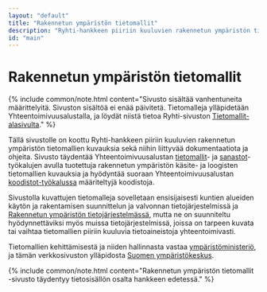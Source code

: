 ```yaml
---
layout: "default"
title: "Rakennetun ympäristön tietomallit"
description: "Ryhti-hankkeen piiriin kuuluvien rakennetun ympäristön tietomallien dokumentaatiosivusto"
id: "main"
---
```

# Rakennetun ympäristön tietomallit

{% include common/note.html content="Sivusto sisältää vanhentuneita määrittelyitä. Sivuston sisältöä ei enää päivitetä. Tietomalleja ylläpidetään Yhteentoimivuusalustalla, ja löydät niistä tietoa Ryhti-sivuston [Tietomallit-alasivulta](https://ryhti.syke.fi/ohjeet-ja-tuki/tietomallit/)." %}

Tällä sivustolle on koottu Ryhti-hankkeen piiriin kuuluvien rakennetun ympäristön tietomallien kuvauksia sekä niihin liittyvää dokumentaatiota ja ohjeita. Sivusto täydentää Yhteentoimivuusalustan [tietomallit](https://tietomallit.suomi.fi/)- ja [sanastot](https://sanastot.suomi.fi/)-työkalujen avulla tuotettuja rakennetun ympäristön käsite- ja loogisten tietomallien kuvauksia ja hyödyntää suoraan Yhteentoimivuusalustan [koodistot-työkalussa](https://koodistot.suomi.fi/) määriteltyjä koodistoja.

Sivustolla kuvattujen tietomalleja sovelletaan ensisijaisesti kuntien alueiden käytön ja rakentamisen suunnittelun ja valvonnan tietojärjestelmissä ja [Rakennetun ympäristön tietojärjestelmässä](https://ym.fi/ryhti/rytj), mutta ne on suunniteltu hyödynnettäviksi myös muissa tietojärjestelmissä, joissa on tarpeen kuvata tai vaihtaa tietomallien piiriin kuuluvia tietoaineistoja yhteentoimivasti.

Tietomallien kehittämisestä ja niiden hallinnasta vastaa [ympäristöministeriö](https://ym.fi), ja tämän verkkosivuston ylläpidosta [Suomen ympäristökeskus](https://www.syke.fi/).

{% include common/note.html content="Rakennetun ympäristön tietomallit -sivusto täydentyy tietosisällön osalta hankkeen edetessä." %}



